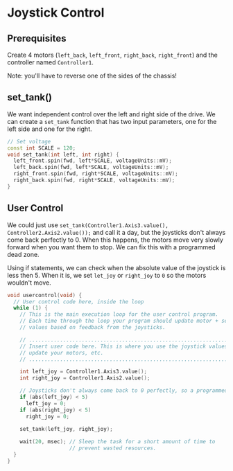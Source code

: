# Joystick Control

## Prerequisites
Create 4 motors (`left_back`, `left_front`, `right_back`, `right_front`) and the controller named `Controller1`. 

Note: you'll have to reverse one of the sides of the chassis!

## set_tank()
We want independent control over the left and right side of the drive.  We can create a `set_tank` function that has two input parameters, one for the left side and one for the right.  
```cpp
// Set voltage
const int SCALE = 120;
void set_tank(int left, int right) {
  left_front.spin(fwd, left*SCALE, voltageUnits::mV);
  left_back.spin(fwd, left*SCALE, voltageUnits::mV);
  right_front.spin(fwd, right*SCALE, voltageUnits::mV);
  right_back.spin(fwd, right*SCALE, voltageUnits::mV);
}
```

## User Control
We could just use `set_tank(Controller1.Axis3.value(), Controller2.Axis2.value());` and call it a day, but the joysticks don't always come back perfectly to 0.  When this happens, the motors move very slowly forward when you want them to stop.  We can fix this with a programmed dead zone. 

Using if statements, we can check when the absolute value of the joystick is less then 5.  When it is, we set `let_joy` or `right_joy` to `0` so the motors wouldn't move.  

```cpp
void usercontrol(void) {
  // User control code here, inside the loop
  while (1) {
    // This is the main execution loop for the user control program.
    // Each time through the loop your program should update motor + servo
    // values based on feedback from the joysticks.

    // ........................................................................
    // Insert user code here. This is where you use the joystick values to
    // update your motors, etc.
    // ........................................................................

    int left_joy = Controller1.Axis3.value();
    int right_joy = Controller1.Axis2.value();

    // Joysticks don't always come back to 0 perfectly, so a programmed threshold makes driving easier.
    if (abs(left_joy) < 5)
      left_joy = 0;
    if (abs(right_joy) < 5)
      right_joy = 0;
    
    set_tank(left_joy, right_joy);

    wait(20, msec); // Sleep the task for a short amount of time to
                    // prevent wasted resources.
  }
}
```
